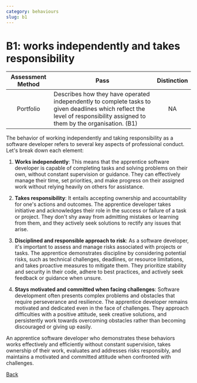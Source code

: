 ```yaml
---
category: behaviours
slug: b1
---
```


# B1: works independently and takes responsibility

<!-- prettier-ignore -->
| Assessment Method | Pass | Distinction |
| :---: | --- | :---: |
| Portfolio | Describes how they have operated independently to complete tasks to given deadlines which reflect the level of responsibility assigned to them by the organisation. (B1) | NA |

The behavior of working independently and taking responsibility as a software
developer refers to several key aspects of professional conduct. Let's break
down each element:

1. **Works independently**: This means that the apprentice software developer is
   capable of completing tasks and solving problems on their own, without
   constant supervision or guidance. They can effectively manage their time, set
   priorities, and make progress on their assigned work without relying heavily
   on others for assistance.

2. **Takes responsibility**: It entails accepting ownership and accountability
   for one's actions and outcomes. The apprentice developer takes initiative and
   acknowledges their role in the success or failure of a task or project. They
   don't shy away from admitting mistakes or learning from them, and they
   actively seek solutions to rectify any issues that arise.

3. **Disciplined and responsible approach to risk**: As a software developer,
   it's important to assess and manage risks associated with projects or tasks.
   The apprentice demonstrates discipline by considering potential risks, such
   as technical challenges, deadlines, or resource limitations, and takes
   proactive measures to mitigate them. They prioritize stability and security
   in their code, adhere to best practices, and actively seek feedback or
   guidance when unsure.

4. **Stays motivated and committed when facing challenges**: Software
   development often presents complex problems and obstacles that require
   perseverance and resilience. The apprentice developer remains motivated and
   dedicated even in the face of challenges. They approach difficulties with a
   positive attitude, seek creative solutions, and persistently work towards
   overcoming obstacles rather than becoming discouraged or giving up easily.

An apprentice software developer who demonstrates these behaviors works
effectively and efficiently without constant supervision, takes ownership of
their work, evaluates and addresses risks responsibly, and maintains a motivated
and committed attitude when confronted with challenges.

[Back](../README.md)
